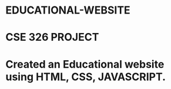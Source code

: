 # EDUCATIONAL-WEBSITE
# CSE 326 PROJECT
# Created an Educational website using HTML, CSS, JAVASCRIPT.

